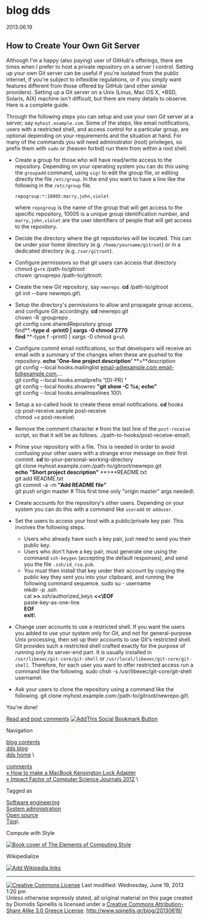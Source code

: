 blog dds
========

2013.06.19

How to Create Your Own Git Server
---------------------------------

Although I'm a happy (also paying) user of GitHub's offerings, there are
times when I prefer to host a private repository on a server I control.
Setting up your own Git server can be useful if you're isolated from the
public internet, if you're subject to inflexible regulations, or if you
simply want features different from those offered by GitHub (and other
similar providers). Setting up a Git server on a Unix (Linux, Mac OS X,
\*BSD, Solaris, AIX) machine isn't difficult, but there are many details
to observe. Here is a complete guide.

Through the following steps you can setup and use your own Git server at
a server, say `myhost.example.com`. Some of the steps, like email
notifications, users with a restricted shell, and access control for a
particular group, are optional depending on your requirements and the
situation at hand. For many of the commands you will need administrator
(root) privileges, so prefix them with `sudo` or (heaven forbid) run
them from within a root shell.

-   Create a group for those who will have read/write access to the
    repository. Depending on your operating system you can do this using
    the `groupadd` command, using `vigr` to edit the group file, or
    editing directly the file `/etc/group`. In the end you want to have
    a line like the following in the `/etc/group` file.

        repogroup:*:10005:marry,john,violet

    where `repogroup` is the name of the group that will get access to
    the specific repository, 10005 is a unique group identification
    number, and `marry,john,violet` are the user identifiers of people
    that will get access to the repository.

-   Decide the directory where the git repositories will be located.
    This can be under your home directory (e.g.
    `/home/yourname/gitroot`) or in a dedicated directory (e.g.
    `/var/gitroot`).
-   Configure permissions so that git users can access that directory
    chmod g+rx /path-to/gitroot\
     chown :grouprepo /path-to/gitroot\
-   Create the new Git repository, say `newrepo`.
    **cd** /path-to/gitroot\
     git init --bare newrepo.git\
-   Setup the directory's permissions to allow and propagate group
    access, and configure Git accordingly.
    **cd** newrepo.git\
     chown -R :grouprepo .\
     git config core.sharedRepository group\
     find**.**-type d -print0 | xargs -0 chmod 2770\
     find**.**-type f -print0 | xargs -0 chmod g=u\
-   Configure commit email notifications, so that developers will
    receive an email with a summary of the changes when these are pushed
    to the repository.
    **echo** **'**One-line project description**'** **\>**description\
     git config --local hooks.mailinglist
    email-a@example.com,email-b@example.com,...\
     git config --local hooks.emailprefix **'**[DI-PR] **'**\
     git config --local hooks.showrev **"**git show -C %s; echo**"**\
     git config --local hooks.emailmaxlines 100\
-   Setup a so-called hook to create these email notifications.
    **cd** hooks\
     cp post-receive.sample post-receive\
     chmod +x post-receive\
-   Remove the comment character `#` from the last line of the
    `post-receive` script, so that it will be as follows.
    **.**/path-to-hooks/post-receive-email\
-   Prime your repository with a file. This is needed in order to avoid
    confusing your other users with a strange error message on their
    first commit.
    **cd** to-your-personal-working-directory\
     git clone myhost.example.com:/path-to/gitroot/newrepo.git\
     **echo** **"**Short project description**"** **\>**README.txt\
     git add README.txt\
     git commit -a -m **"**Add README file**"**\
     git push origin master \# This first time only "origin master" args
    needed\
-   Create accounts for the repository's other users. Depending on your
    system you can do this with a command like `useradd` or `adduser`.
-   Set the users to access your host with a public/private key pair.
    This involves the following steps.
    -   Users who already have such a key pair, just need to send you
        their public key.
    -   Users who don't have a key pair, must generate one using the
        command `ssh-keygen` (accepting the default responses), and send
        you the file `.ssh/id_rsa.pub`.
    -   You must then install that key under their account by copying
        the public key they sent you into your clipboard, and running
        the following command sequence.
        sudo su - username\
         mkdir -p .ssh\
         cat **\>\>**.ssh/authorized\_keys **<<\\EOF**\
         paste-key-as-one-line\
         **EOF**\
         **exit**\

-   Change user accounts to use a restricted shell. If you want the
    users you added to use your system only for Git, and not for
    general-purpose Unix processing, then set up their accounts to use
    Git's restricted shell. Git provides such a restricted shell crafted
    exactly for the purpose of running only its server-end part. It is
    usually installed in `/usr/libexec/git-core/git-shell` or
    `/usr/local/libexec/git-core/git-shell`. Therefore, for each user
    you want to offer restricted access run a command like the
    following.
    sudo chsh -s /usr/libexec/git-core/git-shell username\
-   Ask your users to clone the repository using a command like the
    following.
    git clone myhost.example.com:/path-to/gitroot/newrepo.git\

You're done!

[Read and post
comments](http://www.spinellis.gr/cgi-bin/comment.pl?date=20130619#comments)
[![AddThis Social Bookmark
Button](http://s9.addthis.com/button1-bm.gif)](http://www.addthis.com/bookmark.php "Bookmark using any bookmark manager!")

Navigation

[blog contents](../contents.html) \
 [dds blog](../index.html) \
 [dds home](../../) \

[comments](http://www.spinellis.gr/cgi-bin/comment.pl?date=20130619#comments)\
 [« How to make a MacBook Kensington Lock
Adapter](../20130613/index.html) \
 [» Impact Factor of Computer Science Journals
2012](../20130703/index.html) \

Tagged as

[Software
engineering](http://www.spinellis.gr/blog/Software%20engineering.html)\
[System
administration](http://www.spinellis.gr/blog/System%20administration.html)\
[Open source](http://www.spinellis.gr/blog/Open%20source.html)\
[Tips](http://www.spinellis.gr/blog/Tips.html)\

Compute with Style

[![Book cover of The Elements of Computing
Style](../../computingstyle/cover.jpg)](https://leanpub.com/computingstyle)

Wikipedialize

[![Add Wikipedia
links](http://www.spinellis.gr/wpl/wpl-button.png "Add Wikipedia links")](http://www.spinellis.gr/cgi-bin/wpl?language=en)

* * * * *

[![Creative Commons
License](http://creativecommons.org/images/public/somerights20.png)](http://creativecommons.org/licenses/by-sa/3.0/gr/deed.en)
Last modified: Wednesday, June 19, 2013 1:20 pm \
 Unless otherwise expressly stated, all original material on this page
created by Diomidis Spinellis is licensed under a [Creative Commons
Attribution-Share Alike 3.0 Greece
License](http://creativecommons.org/licenses/by-sa/3.0/gr/deed.en).
http://www.spinellis.gr/blog/20130619/
